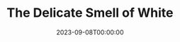 ---
title: The Delicate Smell of White
date: 2023-09-08T00:00:00
opening_date: 1974-06-20
closing_date: 1974-06-29
layout: productions
playbill:
Theatre: Theatre Jacksonville
Venue: Little Theatre
cast:
- Laurie: Loy Domingos
- Kitty: Nancy Woods
- Marty: Douglas Davidson
- Beejay: Patricia Sharp
- Mary: Cindi Knight
- Lt. Reiker: Ernest Goldsmith
- Officer Murphy: Lawrence Weiler
crew:
- Director: Hal Henderson
- Stage Manager: Sheila Hughes
- Lighting Technician: Dwight Stillson
- Sound Technician: David Stillson
- Stage Crew:
  - Brian Cooke
  - Larry Usoff
- Set Construction:
  - Brian Cooke
  - Dwight Stillson
  - David Stillson
  - Larry Ustoff
  - Eric Winters
  - Mary Ellen Wofford
- Properties:
  - Mary Ellen Wofford
  - LeNore Hart
  - Allison Herbert
  - Caroline Herbert
  - Mardi Kelly
- Costumes: Gert Berman
- Publicity: Diane Somerville
- Box Office:
  - Gert Berman
  - Ann Dubow
  - Pat Somers
---